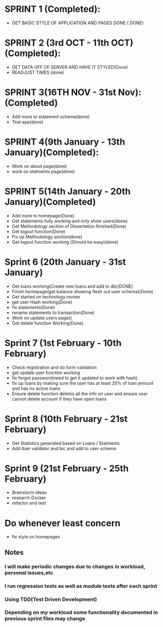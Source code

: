 # SPRINT 1 (Completed):
+ GET BASIC STYLE OF APPLICATION AND PAGES DONE ( DONE)
# SPRINT 2 (3rd OCT - 11th OCT) (Completed):
+ GET DATA OFF OF SERVER AND HAVE IT STYLED(Done)
+ READJUST TIMES (done)
# SPRINT 3(16TH NOV - 31st Nov):(Completed)
+ Add more to statement schema(done)
+ Test app(done)
# SPRINT 4(9th January - 13th January)(Completed):
+ Work on about page(done)
+ work on statments page(done)
# SPRINT 5(14th January - 20th January)(Completed)
+ Add more to homepage(Done)
+ Get statements fully working and only show users(done)
+ Get Methodology section of Dissertation finished(Done)
+ Get logout function(Done)
+ Fix up Methodology section(done)
+ Get logout function working (Should be easy)(done)
# Sprint 6 (20th January - 31st January)
+ Get loans working(Create new loans and add to db)(DONE)
+ Finish homepage(get balance showing flesh out user schema)(Done)
+ Get started on technology review
+ get user Hash working(Done)
+ fix statements(Done)
+ rename statements to transaction(Done)
+ Work on update users page()
+ Get delete function Working(Done)
# Sprint 7 (1st February - 10th February)
+ Check registration and do form validation
+ get update user function working
+ fix forgot password(need to get it updated to work with hash)
+ fix up loans by making sure the user has at least 25% of loan amount and has no active loans
+ Ensure delete function deletes all the info on user and ensure user cannot delete account if they have open loans
# Sprint 8 (10th February - 21st February)
+ Get Statistics generated based on Loans / Statments
+ Add Iban validator and bic and add to user schema
# Sprint 9 (21st February - 25th February)
+ Brainstorm ideas
+ research Docker
+ refactor and test

# Do whenever least concern
+ fix style on homepages
## Notes
### I will make periodic changes due to changes in workload, personal issues,etc
### I run regression tests as well as module tests after each sprint
### Using TDD(Test Driven Development)
### Depending on my workload some functionality documented in previous sprint files may change
